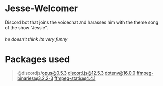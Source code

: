# Jesse-Welcomer
Discord bot that joins the voicechat and harasses him with the theme song of the show "Jessie".
###### he doesn't think its very funny


# Packages used
 >  @discordjs/opus@0.5.3
 >  discord.js@12.5.3
 >  dotenv@16.0.0
 >  ffmpeg-binaries@3.2.2-3
 >  ffmpeg-static@4.4.1

